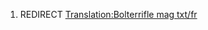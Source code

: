 1.  REDIRECT [Translation:Bolterrifle mag
    txt/fr](Translation:Bolterrifle_mag_txt/fr "wikilink")